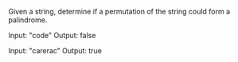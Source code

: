 Given a string, determine if a permutation of the string could form a palindrome.

Input: "code"
Output: false

Input: "carerac"
Output: true

